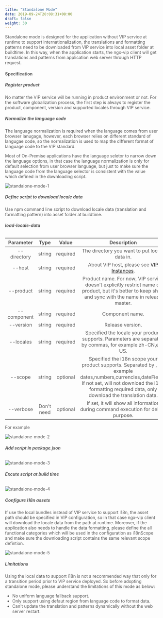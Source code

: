 ```yaml
---
title: "Standalone Mode"
date: 2019-09-24T20:08:31+08:00
draft: false
weight: 30
---
```


Standalone mode is designed for the application without VIP service at runtime to support internationalization, the translations and formatting patterns need to be downloaded from VIP service into local asset folder at buildtime. In this way, when the application starts, the ngx-vip client will get translations and patterns from application web server through HTTP request.


#### **Specification**

##### **Register product**

No matter the VIP service will be running in product environment or not. For the software globalization process, the first step is always to register the product, component, version and supported locales through VIP service.

##### **Normalize the language code**

The language normalization is required when the language comes from user browser lanugage, however, each browser relies on different standard of langugae code, so the normalization is used to map the different format of language code to the VIP standard.

Most of On-Premise applications have the language seletor to narrow down the language options, in that case the language normalization is only for default selection from user browser language, but just to make sure the language code from the language selector is consistent with the value which defined in the downloading script.


![standalone-mode-1](https://github.com/zmengjiao/singleton/raw/website/content/en/images/standalone-mode/standalone-mode-1.png)


##### **Define script to download locale data**

Use npm command line script to download locale data (translation and formatting pattern) into asset folder at buildtime.

###### **load-locale-data**

|  Parameter  |    Type    |  Value   |                         Description                          |
| :---------: | :--------: | :------: | :----------------------------------------------------------: |
| --directory |   string   | required |        The directory you want to put locale data in.         |
|   --host    |   string   | required | About VIP host, please see [VIP Instances](https://ngx.eng.vmware.com/@vmw/ngx-vip/vip-instance). |
|  --product  |   string   | required | Product name. For now, VIP service doesn’t explicitly restrict name of product, but it's better to keep short and sync with the name in release master. |
| --component |   string   | required |                       Component name.                        |
|  --version  |   string   | required |                       Release version.                       |
|  --locales  |   string   | required | Specified the locale your product supports. Parameters are separated by commas, for example zh-CN,en-US. |
|   --scope   |   string   | optional | Specified the i18n scope your product supports. Separated by , for example dates,numbers,currencies,dateFields. If not set, will not download the i18n formatting required data, only download the translation data. |
|  --verbose  | Don't need | optional | If set, it will show all information during command execution for debug purpose. |

For example

![standalone-mode-2](https://github.com/zmengjiao/singleton/raw/website/content/en/images/standalone-mode/standalone-mode-2.png)


###### **Add script in package.json**

![standalone-mode-3](https://github.com/zmengjiao/singleton/raw/website/content/en/images/standalone-mode/standalone-mode-3.png)

###### **Excute script at build time**

![standalone-mode-4](https://github.com/zmengjiao/singleton/raw/website/content/en/images/standalone-mode/standalone-mode-4.png)


##### **Configure i18n assets**

If use the local bundles instead of VIP service to support i18n, the asset path should be specified in VIP configuration, so in that case ngx-vip client will download the locale data from the path at runtime. Moreover, if the application also needs to handle the data formatting, please define the all functional categories which will be used in the configuration as i18nScope and make sure the downloading script contains the same relevant scope defintion.

![standalone-mode-5](https://github.com/zmengjiao/singleton/raw/website/content/en/images/standalone-mode/standalone-mode-5.png)

##### **Limitations**

Using the local data to support i18n is not a recommended way that only for a transition period prior to VIP service deployed. So before adopting standalone mode, please understand the limitations of this mode as below:

- No uniform language fallback support.
- Only support using defaut region from language code to format data.
- Can't update the translation and patterns dynamically without the web server restart.


<style>
    html {
        font-family: Metropolis;
        color: #575757;
    }
    section strong {
        font-weight: 400;
    }
    ul li {
        list-style: disc;
    }
    article section.page table th {
        font-weight:500;
        text-transform: inherit;
    }
    table thead tr th:first-child {
        width:13rem;
    }
    table thead tr th:nth-child(2) {
        width:10rem;
    }
    table thead tr th:nth-child(3) {
        width:10rem;
    }
</style>